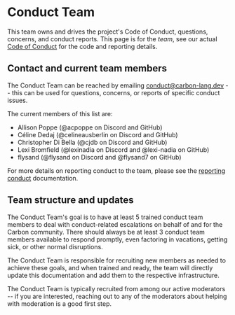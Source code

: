# Conduct Team

<!--
Part of the Carbon Language project, under the Apache License v2.0 with LLVM
Exceptions. See /LICENSE for license information.
SPDX-License-Identifier: Apache-2.0 WITH LLVM-exception
-->

This team owns and drives the project's Code of Conduct, questions, concerns,
and conduct reports. This page is for the _team_, see our actual
[Code of Conduct](/CODE_OF_CONDUCT.md) for the code and reporting details.

## Contact and current team members

The Conduct Team can be reached by emailing conduct@carbon-lang.dev -- this can
be used for questions, concerns, or reports of specific conduct issues.

The current members of this list are:

-   Allison Poppe (@acpoppe on Discord and GitHub)
-   Céline Dedaj (@celineausberlin on Discord and GitHub)
-   Christopher Di Bella (@cjdb on Discord and GitHub)
-   Lexi Bromfield (@lexinadia on Discord and @lexi-nadia on GitHub)
-   flysand (@flysand on Discord and @flysand7 on GitHub)

For more details on reporting conduct to the team, please see the
[reporting conduct](/CODE_OF_CONDUCT.md#reporting-conduct) documentation.

## Team structure and updates

The Conduct Team's goal is to have at least 5 trained conduct team members to
deal with conduct-related escalations on behalf of and for the Carbon community.
There should always be at least 3 conduct team members available to respond
promptly, even factoring in vacations, getting sick, or other normal
disruptions.

The Conduct Team is responsible for recruiting new members as needed to achieve
these goals, and when trained and ready, the team will directly update this
documentation and add them to the respective infrastructure.

The Conduct Team is typically recruited from among our active moderators -- if
you are interested, reaching out to any of the moderators about helping with
moderation is a good first step.
